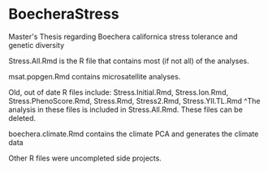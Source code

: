 # BoecheraStress
Master's Thesis regarding Boechera californica stress tolerance and genetic diversity


Stress.All.Rmd is the R file that contains most (if not all) of the analyses. 

msat.popgen.Rmd contains microsatellite analyses. 

Old, out of date R files include: Stress.Initial.Rmd, Stress.Ion.Rmd, Stress.PhenoScore.Rmd, Stress.Rmd, Stress2.Rmd, Stress.YII.TL.Rmd
^The analysis in these files is included in Stress.All.Rmd. These files can be deleted. 

boechera.climate.Rmd contains the climate PCA and generates the climate data

Other R files were uncompleted side projects.
